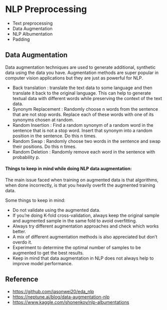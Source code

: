 # NLP Preprocessing 

- Text preprocessing
- Data Augmentation
- NLP Albumentation
- Padding

## Data Augmentation

Data augmentation techniques are used to generate additional, synthetic data using the data you have. Augmentation methods are super popular in computer vision applications but they are just as powerful for NLP. 

  - Back translation : translate the text data to some language and then translate it back to the original language. This can help to generate textual data with different words while preserving the context of the text data. 
  - Synonym Replacement : Randomly choose n words from the sentence that are not stop words. Replace each of these words with one of its synonyms chosen at random. 
  - Random Insertion : Find a random synonym of a random word in the sentence that is not a stop word. Insert that synonym into a random position in the sentence. Do this n times. 
  - Random Swap : Randomly choose two words in the sentence and swap their positions. Do this n times. 
  - Random Deletion : Randomly remove each word in the sentence with probability p. 

#### Things to keep in mind while doing NLP data augmentation:

The main issue faced when training on augmented data is that algorithms, when done incorrectly, is that you heavily overfit the augmented training data.

Some things to keep in mind:
  - Do not validate using the augmented data.
  - If you’re doing K-fold cross-validation, always keep the original sample and augmented sample in the same fold to avoid overfitting.
  - Always try different augmentation approaches and check which works better.
  - A mix of different augmentation methods is also appreciated but don’t overdo it.
  - Experiment to determine the optimal number of samples to be augmented to get the best results.
  - Keep in mind that data augmentation in NLP does not always help to improve model performance.

## Reference

- https://github.com/jasonwei20/eda_nlp
- https://neptune.ai/blog/data-augmentation-nlp
- https://www.kaggle.com/shonenkov/nlp-albumentations
